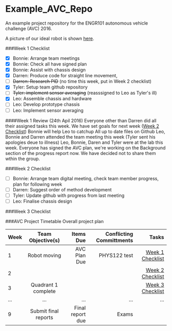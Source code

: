 # Example_AVC_Repo
An example project repository for the ENGR101 autonomous vehicle challenge (AVC) 2016.


A picture of our ideal robot is shown [here](/robot.jpg). 



###Week 1 Checklist
- [x] Bonnie: Arrange team meetings 
- [x] Bonnie: Check all have signed plan 
- [x] Bonnie: Assist with chassis design
- [x] Darren: Produce code for straight line movement,
- [ ] ~~Darren: Research PID~~ (no time this week, put in Week 2 checklist)
- [x] Tyler: Setup team github repository
- [ ] ~~Tyler: implement sensor averaging~~ (reasssigned to Leo as Tyler's ill)
- [x] Leo: Assemble chassis and hardware
- [ ] Leo: Develop prototype chassis
- [ ] Leo: Implement sensor averaging

####Week 1 Review (24th Apil 2016)
Everyone other than Darren did all their assigned tasks this week.
We have set goals for next week ([Week 2 Checklist](#week-2-checklist))
Bonnie will help Leo to catchup
All up to date files on Github
Leo, Bonnie and Darren attended the team meeting this week (Tyler sent his apologies deue to illness)
Leo, Bonnie, Daren and Tyler were at the lab this week.
Everyone has signed the AVC plan, we're working on the Background section of the progress report now. We have decided not to share them wthin the group.

###Week 2 Checklist
- [ ] Bonnie: Arrange team digital meeting, check team member progress, plan for following week
- [ ] Darren: Suggest order of method development
- [ ] Tyler: Update github with progress from last meeting
- [ ] Leo: Finalise chassis design

###Week 3 Checklist


###AVC Project Timetable
Overall project plan

| Week  | Team Objective(s)  | Items Due | Conflicting Committments | Tasks |
| :------------ |:---------------:| ------: | ------: | ------: |
| 1   | Robot moving | AVC Plan Due | PHYS122 test | [Week 1 Checklist](#week-1-checklist) | 
| 2   |  |  | | [Week 2 Checklist](#week-2-checklist) |
| 3   | Quadrant 1 complete |  | | [Week 3 Checklist](#week-3-checklist) |
| ...     | ... | ... | ... | ... |
| 9   | Submit final reports | Final report due | Exams | |
